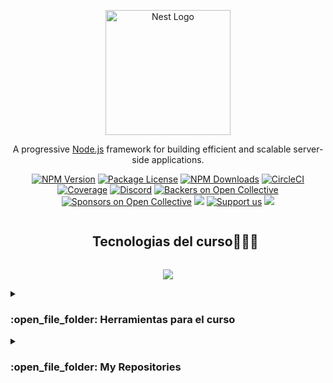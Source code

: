 <p align="center">
  <a href="http://nestjs.com/" target="blank"><img src="https://nestjs.com/img/logo-small.svg" width="200" alt="Nest Logo" /></a>
</p>

[circleci-image]: https://img.shields.io/circleci/build/github/nestjs/nest/master?token=abc123def456
[circleci-url]: https://circleci.com/gh/nestjs/nest

  <p align="center">A progressive <a href="http://nodejs.org" target="_blank">Node.js</a> framework for building efficient and scalable server-side applications.</p>
    <p align="center">
<a href="https://www.npmjs.com/~nestjscore" target="_blank"><img src="https://img.shields.io/npm/v/@nestjs/core.svg" alt="NPM Version" /></a>
<a href="https://www.npmjs.com/~nestjscore" target="_blank"><img src="https://img.shields.io/npm/l/@nestjs/core.svg" alt="Package License" /></a>
<a href="https://www.npmjs.com/~nestjscore" target="_blank"><img src="https://img.shields.io/npm/dm/@nestjs/common.svg" alt="NPM Downloads" /></a>
<a href="https://circleci.com/gh/nestjs/nest" target="_blank"><img src="https://img.shields.io/circleci/build/github/nestjs/nest/master" alt="CircleCI" /></a>
<a href="https://coveralls.io/github/nestjs/nest?branch=master" target="_blank"><img src="https://coveralls.io/repos/github/nestjs/nest/badge.svg?branch=master#9" alt="Coverage" /></a>
<a href="https://discord.gg/G7Qnnhy" target="_blank"><img src="https://img.shields.io/badge/discord-online-brightgreen.svg" alt="Discord"/></a>
<a href="https://opencollective.com/nest#backer" target="_blank"><img src="https://opencollective.com/nest/backers/badge.svg" alt="Backers on Open Collective" /></a>
<a href="https://opencollective.com/nest#sponsor" target="_blank"><img src="https://opencollective.com/nest/sponsors/badge.svg" alt="Sponsors on Open Collective" /></a>
  <a href="https://paypal.me/kamilmysliwiec" target="_blank"><img src="https://img.shields.io/badge/Donate-PayPal-ff3f59.svg"/></a>
    <a href="https://opencollective.com/nest#sponsor"  target="_blank"><img src="https://img.shields.io/badge/Support%20us-Open%20Collective-41B883.svg" alt="Support us"></a>
  <a href="https://twitter.com/nestframework" target="_blank"><img src="https://img.shields.io/twitter/follow/nestframework.svg?style=social&label=Follow"></a>
</p>
  <!--[![Backers on Open Collective](https://opencollective.com/nest/backers/badge.svg)](https://opencollective.com/nest#backer)
  [![Sponsors on Open Collective](https://opencollective.com/nest/sponsors/badge.svg)](https://opencollective.com/nest#sponsor)-->

<!--h1 without bottom border-->
<div id="user-content-toc">
  <ul align="center">
    <summary><h2 style="display: inline-block">Tecnologias del curso👨🏻‍💻</h2></summary>
  </ul>
</div>
<!--tech stack icons-->
<p align="center">
  <a href="https://skillicons.dev">
    <img src="https://skillicons.dev/icons?i=git,docker,github,linux,md,mongodb,postgresql,nestjs,express,nodejs,postman,vscode&perline=14" />
  </a>
</p>


<!-- Introduccion -->

<details><summary><h3> :open_file_folder: Herramientas para el curso </h3></summary>

----

<ol list-style-type="none"> Editor de codigo
	<!-- Vscode-->
  <li align="left"  list-style-type="none">	  
	<a href="https://code.visualstudio.com/download">
      		 <img width="25" height="25" src="https://skillicons.dev/icons?i=vscode&perline=14" />
		 Visual Studio Code
    	</a>
	  <ol list-style-type="none"> Plugins adicionales (Opcional) 
       <li align="left"  list-style-type="none">	  
	<a href="https://marketplace.visualstudio.com/items?itemName=PKief.material-icon-theme">
      		 <img width="25" height="25" src="https://pkief.gallerycdn.vsassets.io/extensions/pkief/material-icon-theme/4.32.0/1700479629849/Microsoft.VisualStudio.Services.Icons.Default" />
		 Material Icon Theme
    	</a>	 
		</li>
	</ol> 
</li>
	
  </ol>

  

<ol list-style-type="none"> Diseño y Testeo de APIs
	<!-- insomnia-->
  <li align="left"  list-style-type="none">	  
	<a href="https://insomnia.rest/download">
      		<img src="https://insomnia.rest/images/insomnia-logo.svg" />
    	</a>
</li>
	<!-- postman-->
	  <li align="left"  list-style-type="none">		 
	<a href="https://www.postman.com/downloads">
      		<img src="https://voyager.postman.com/logo/postman-logo-icon-orange.svg" />
		 Postman
    	</a>
</li>
  </ol>
  
<ol list-style-type="none"> Contenedores
	<!--docker-->
	  <li align="left"  list-style-type="none">		 
	<a href="https://www.docker.com/products/docker-desktop/">
      		<img width="25" height="25" src="https://skillicons.dev/icons?i=docker&perline=14" />
		 Docker
    	</a>
</li>
  </ol>





</details>

<!-- repositories -->

<details><summary><h3> :open_file_folder: My Repositories </h3></summary>

----


<div>
  <p align="center">
	<a href="https://github.com/jocs1989/APIBEGO">
      		<img src="https://github-readme-stats.vercel.app/api/pin/?username=jocs1989&repo=APIBEGO&theme=tokyonight" alt="GitHub Stats" />
    	</a>
  </div>




<div>
  <p align="center">
  
	<a href="https://github.com/jocs1989/ecommerce">
      		<img src="https://github-readme-stats.vercel.app/api/pin/?username=jocs1989&repo=ecommerce&theme=tokyonight" alt="GitHub Stats" />
    	</a>
  </div>


</details>



